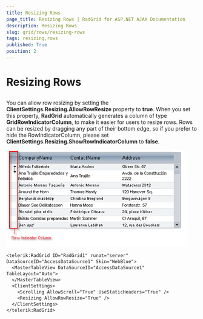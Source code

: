 ```yaml
---
title: Resizing Rows
page_title: Resizing Rows | RadGrid for ASP.NET AJAX Documentation
description: Resizing Rows
slug: grid/rows/resizing-rows
tags: resizing,rows
published: True
position: 2
---
```


# Resizing Rows



## 

You can allow row resizing by setting the **ClientSettings.Resizing.AllowRowResize** property to **true**. When you set this property, **RadGrid** automatically generates a column of type **GridRowIndicatorColumn**, to make it easier for users to resize rows. Rows can be resized by dragging any part of their bottom edge, so if you prefer to hide the RowIndicatorColumn, please set **ClientSettings.Resizing.ShowRowIndicatorColumn** to **false**.

![Row Resize and GridRowIndicatorColumn](images/grd_RowIndicatorColumn.png)

````ASP.NET
<telerik:RadGrid ID="RadGrid1" runat="server" DataSourceID="AccessDataSource1" Skin="WebBlue">
  <MasterTableView DataSourceID="AccessDataSource1" TableLayout="Auto">
  </MasterTableView>
  <ClientSettings>
    <Scrolling AllowScroll="True" UseStaticHeaders="True" />
    <Resizing AllowRowResize="True" />
  </ClientSettings>
</telerik:RadGrid>
````


